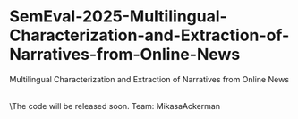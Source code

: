 # SemEval-2025-Multilingual-Characterization-and-Extraction-of-Narratives-from-Online-News
Multilingual Characterization and Extraction of Narratives from Online News 

\
\The code will be released soon. Team: MikasaAckerman
